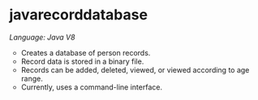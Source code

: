 # javarecorddatabase
<i>Language: Java V8</i>
<ul style="list-style-type:circle">
<li>Creates a database of person records.</li>
<li>Record data is stored in a binary file.</li>
<li>Records can be added, deleted, viewed, or viewed according to age range.</li>
<li>Currently, uses a command-line interface.</li>
</ul>

